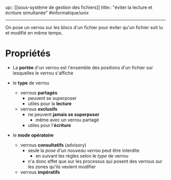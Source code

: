 up:: [[sous-système de gestion des fichiers]]
title:: "éviter la lecture et écriture simultanée"
#informatique/unix 

---

On pose un verrou sur les blocs d'un fichier pour éviter qu'un fichier soit lu et modifié en même temps.


# Propriétés

 - La **portée** d'un verrou est l'ensemble des positions d'un fichier sur lesquelles le verrou s'affiche


 - le **type** de verrou
     - verrous **partagés**
         - peuvent se superposer
         - utiles pour la **lecture**
     - verrous **exclusifs**
         - ne peuvent **jamais se superposer**
             - même avec un verrou partagé
         - utiles pour l'**écriture**


 - le **mode opératoire**
     - verrous **consultatifs** (advisory)
         - seule la _pose d'un nouveau verrou_ peut être interdite
             - en suivant les règles selon le *type* de verrou
         - n'a donc effet que sur les processus qui posent des verrous sur les zones qu'ils veulent modifier
     - verrous **impératifs**

